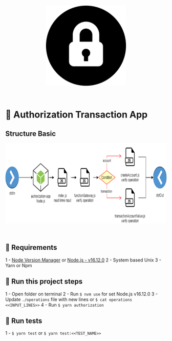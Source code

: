 <p align="center">
  <img
    src="/assets/icon.png"
    height='250'
    >
</p>

<br>

# 🔑 Authorization Transaction App


## Structure Basic
<p align="center">
  <img
    src="/assets/structure.png"
    height='250'
    >
</p>

<br>

## 📝 Requirements

1 - [Node Version Manager](https://github.com/nvm-sh/nvm) or [Node.js - v16.12.0](https://nodejs.org/)
2 - System based Unix
3 - Yarn or Npm 

## 💫 Run this project steps

1 - Open folder on terminal
2 - Run `$ nvm use` for set Node.js v16.12.0
3 - Update `./operations` file with new lines or `$ cat operations <<INPUT_LINES>>`
4 - Run `$ yarn authorization`

## 🤝 Run tests 

1 - `$ yarn test` or `$ yarn test:<<TEST_NAME>>`
